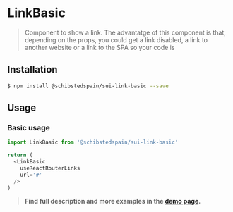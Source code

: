 # LinkBasic

> Component to show a link. The advantatge of this component is that, depending on the props, you could get a link disabled, a link to another website or a link to the SPA so your code is

<!-- ![](./assets/preview.png) -->

## Installation

```sh
$ npm install @schibstedspain/sui-link-basic --save
```

## Usage

### Basic usage
```js
import LinkBasic from '@schibstedspain/sui-link-basic'

return (
  <LinkBasic
    useReactRouterLinks
    url='#'
  />
)
```

> **Find full description and more examples in the [demo page](#).**
